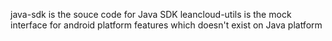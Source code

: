java-sdk is the souce code for Java SDK
leancloud-utils is the mock interface for android platform features which doesn't exist on Java platform
